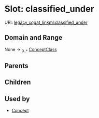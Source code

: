 
# Slot: classified_under



URI: [legacy_cogat_linkml:classified_under](https://w3id.org/rwblair/legacy-cogat-linkml/classified_under)


## Domain and Range

None &#8594;  <sub>0..\*</sub> [ConceptClass](ConceptClass.md)

## Parents


## Children


## Used by

 * [Concept](Concept.md)
